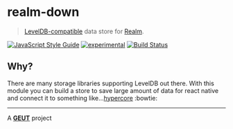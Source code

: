 # realm-down

> [LevelDB-compatible](https://github.com/Level/awesome) data store for [Realm](https://github.com/realm/realm-js).

[![JavaScript Style Guide](https://cdn.rawgit.com/standard/standard/master/badge.svg)](https://github.com/standard/standard)
[![experimental](http://badges.github.io/stability-badges/dist/experimental.svg)](http://github.com/badges/stability-badges)
[![Build Status](https://travis-ci.com/geut/realm-down.svg?branch=master)](https://travis-ci.com/geut/realm-down)

## Why?

There are many storage libraries supporting LevelDB out there. With this module you
can build a store to save large amount of data for react native and
connect it to something like...[hypercore](./example.js) :bowtie:
___

A [**GEUT**](http://geutstudio.com/) project
